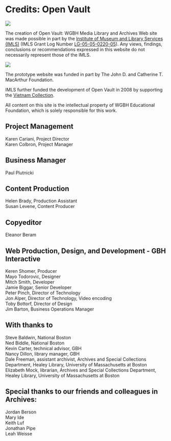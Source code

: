 # Credits: Open Vault

[![](https://s3.amazonaws.com/openvault.wgbh.org/logos/IMLS.jpg)](http://www.imls.gov)

The creation of Open Vault: WGBH Media Library and Archives Web site was 
made possible in part by the [Institute of Museum and Library Services (IMLS)](http://www.imls.gov) (IMLS Grant Log Number [LG-05-05-0220-05](https://www.imls.gov/grants/awarded/lg-05-05-0220-05)). Any views, findings, conclusions or recommendations expressed in this website do not necessarily represent those of the IMLS.

[![](https://s3.amazonaws.com/openvault.wgbh.org/logos/MacArthur.jpg)](http://www.macfound.org)

The prototype website was funded in part by The John D. and Catherine T. MacArthur 
Foundation.

IMLS further funded the development of Open Vault in 2008 by supporting the [Vietnam Collection](/collections/vietnam/interviews).

All content on this site is the intellectual property of WGBH Educational Foundation, which is solely responsible for this work.
    
## Project Management
Karen Cariani, Project Director<br/>
Karen Colbron, Project Manager<br/>

## Business Manager
Paul Plutnicki<br/>

## Content Production
Helen Brady, Production Assistant<br/>
Susan Levene, Content Producer<br/>

## Copyeditor
Eleanor Beram<br/>

## Web Production, Design, and Development - GBH Interactive
Keren Shomer, Producer<br/>
Mayo Todorovic, Designer<br/>
Mitch Smith, Developer<br/>
Jamie Biggar, Senior Developer<br/>
Peter Pinch, Director of Technology<br/>
Jon Alper, Director of Technology, Video encoding<br/>
Toby Bottorf, Director of Design<br/>
Jim Barton, Business Operations Manager<br/>

## With thanks to
Steve Baldwin, National Boston<br/>
Ned Biddle, National Boston<br/>
Kevin Carter, technical advisor, GBH<br/>
Nancy Dillon, library manager, GBH<br/>
Dale Freeman, assistant archivist, Archives and Special Collections 
Department, Healey Library, University of Massachusetts at Boston<br/>
Elizabeth Mock, librarian, Archives and Special Collections Department, 
Healey Library, University of Massachusetts at Boston<br/>

## Special thanks to our friends and colleagues in Archives:
Jordan Berson<br/>
Mary Ide<br/>
Keith Luf<br/>
Jonathan Pipe<br/>
Leah Weisse<br/>
